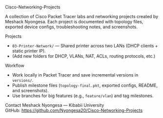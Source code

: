Cisco-Networking-Projects

A collection of Cisco Packet Tracer labs and networking projects created by Meshack Nyongesa.
Each project is documented with topology files, exported device configs, troubleshooting notes, and screenshots.

Projects
- `03-Printer-Network/` — Shared printer across two LANs (DHCP clients + static printer IP).
- (Add new folders for DHCP, VLANs, NAT, ACLs, routing protocols, etc.)

Workflow
- Work locally in Packet Tracer and save incremental versions in `versions/`.
- Publish milestone files (`topology-final.pkt`, exported configs, README, and screenshots).
- Use branches for big features (e.g., `feature/vlan`) and tag milestones.

Contact
Meshack Nyongesa — Kibabii University  
GitHub: https://github.com/Nyongesa20/Cisco-Networking-Projects
